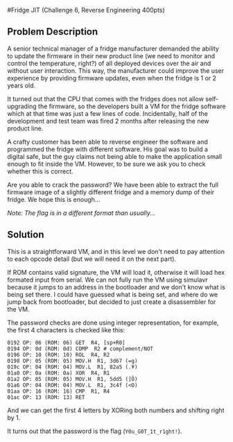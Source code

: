 #Fridge JIT (Challenge 6, Reverse Engineering 400pts)

## Problem Description

A senior technical manager of a fridge manufacturer demanded the ability to update the firmware in their new product line (we need to monitor and control the temperature, right?) of all deployed devices over the air and without user interaction. This way, the manufacturer could improve the user experience by providing firmware updates, even when the fridge is 1 or 2 years old.

It turned out that the CPU that comes with the fridges does not allow self-upgrading the firmware, so the developers built a VM for the fridge software which at that time was just a few lines of code. Incidentally, half of the development and test team was fired 2 months after releasing the new product line.

A crafty customer has been able to reverse engineer the software and programmed the fridge with different software. His goal was to build a digital safe, but the guy claims not being able to make the application small enough to fit inside the VM. However, to be sure we ask you to check whether this is correct.

Are you able to crack the password? We have been able to extract the full firmware image of a slightly different fridge and a memory dump of their fridge. We hope this is enough...

*Note: The flag is in a different format than usually...*

## Solution

This is a straightforward VM, and in this level we don't need to pay attention to each opcode detail (but we will need it on the next part).

If ROM contains valid signature, the VM will load it, otherwise it will load hex formated input from serial. We can not fully run the VM using simulavr because it jumps to an address in the bootloader and we don't know what is being set there. I could have guessed what is being set, and where do we jump back from bootloader, but decided to just create a disassembler for the VM.

The password checks are done using integer representation, for example, the first 4 characters is checked like this:

    0192 OP: 06 (ROM: 06) GET  R4, [sp+R0]
    0194 OP: 0d (ROM: 0d) COMP  R2 # complement/NOT
    0196 OP: 10 (ROM: 10) ROL  R4, R2
    0198 OP: 05 (ROM: 05) MOV.H  R1, 3d67 (=g)
    019c OP: 04 (ROM: 04) MOV.L  R1, 82a5 (.¥)
    01a0 OP: 0a (ROM: 0a) XOR  R4, R1
    01a2 OP: 05 (ROM: 05) MOV.H  R1, 5dd5 (]Õ)
    01a6 OP: 04 (ROM: 04) MOV.L  R1, 3c4f (<O)
    01aa OP: 16 (ROM: 16) CMP  R1, R4
    01ac OP: 13 (ROM: 13) RET

And we can get the first 4 letters by XORing both numbers and shifting right by 1.

It turns out that the password is the flag (`Y0u_G0T_1t_r1ght!`).

